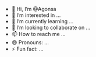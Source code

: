 - 👋 Hi, I’m @Agonsa
- 👀 I’m interested in ...
- 🌱 I’m currently learning ...
- 💞️ I’m looking to collaborate on ...
- 📫 How to reach me ...
- 😄 Pronouns: ...
- ⚡ Fun fact: ...

<!---
Agonsa/Agonsa is a ✨ special ✨ repository because its `README.md` (this file) appears on your GitHub profile.
You can click the Preview link to take a look at your changes.
--->
